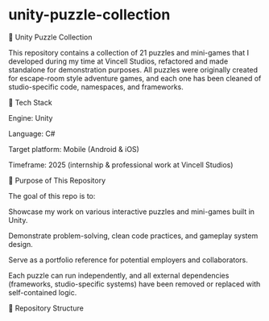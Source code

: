 # unity-puzzle-collection

🧩 Unity Puzzle Collection

This repository contains a collection of 21 puzzles and mini-games that I developed during my time at Vincell Studios, refactored and made standalone for demonstration purposes.
All puzzles were originally created for escape-room style adventure games, and each one has been cleaned of studio-specific code, namespaces, and frameworks.

🔧 Tech Stack

Engine: Unity

Language: C#

Target platform: Mobile (Android & iOS)

Timeframe: 2025 (internship & professional work at Vincell Studios)

🎯 Purpose of This Repository

The goal of this repo is to:

Showcase my work on various interactive puzzles and mini-games built in Unity.

Demonstrate problem-solving, clean code practices, and gameplay system design.

Serve as a portfolio reference for potential employers and collaborators.

Each puzzle can run independently, and all external dependencies (frameworks, studio-specific systems) have been removed or replaced with self-contained logic.

📁 Repository Structure